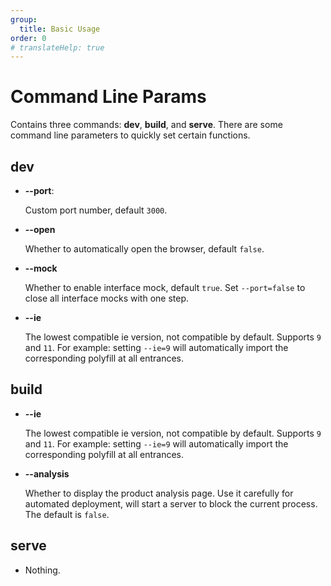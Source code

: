 ```yaml
---
group:
  title: Basic Usage
order: 0
# translateHelp: true
---
```


# Command Line Params

Contains three commands: <strong>dev</strong>, <strong>build</strong>, and <strong>serve</strong>. There are some command line parameters to quickly set certain functions.

## <strong>dev</strong>

- <b>--port</b>:

  Custom port number, default `3000`.

- <b>--open</b>

  Whether to automatically open the browser, default `false`.

- <b>--mock</b>

  Whether to enable interface mock, default `true`. Set `--port=false` to close all interface mocks with one step.

- <b>--ie</b>

  The lowest compatible ie version, not compatible by default. Supports `9` and `11`. For example: setting `--ie=9` will automatically import the corresponding polyfill at all entrances.

## <strong>build</strong>

- <b>--ie</b>

  The lowest compatible ie version, not compatible by default. Supports `9` and `11`. For example: setting `--ie=9` will automatically import the corresponding polyfill at all entrances.

- <b>--analysis</b>

  Whether to display the product analysis page. Use it carefully for automated deployment, will start a server to block the current process. The default is `false`.

## <strong>serve</strong>

- Nothing.
